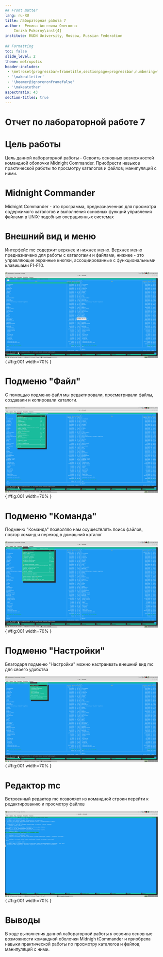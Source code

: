 ```yaml
---
## Front matter
lang: ru-RU
title: Лабораторная работа 7
author:  Репина Ангелина Олеговна
	Imrikh Pokorny\inst{4}
institute: RUDN University, Moscow, Russian Federation

## Formatting
toc: false
slide_level: 2
theme: metropolis
header-includes: 
 - \metroset{progressbar=frametitle,sectionpage=progressbar,numbering=fraction}
 - '\makeatletter'
 - '\beamer@ignorenonframefalse'
 - '\makeatother'
aspectratio: 43
section-titles: true
---
```


# Отчет по лабораторной работе 7

# Цель работы

 Цель данной лабораторной работы - Освоить основных возможностей командной оболочки Midnight Commander. Приобрести навыков практической работы по просмотру каталогов и файлов; манипуляций с ними.

#  Midnight Commander

 Midnight Commander - это программа, предназначенная для просмотра содержимого каталогов и выполнения основных функций управления файлами в UNIX-подобных операционных системах

# Внешний вид и меню

Интерфейс mc содержит верхнее и нижнее меню. Верхнее меню предназначено для работы с каталогами и файлами, нижнее - это управляющие экранные кнопки, ассоциированные с функциональными клавишами F1-F10.

![1](image/mc.png){ #fig:001 width=70% }


# Подменю "Файл"

С помощью подменю файл мы редактировали, просматривали файлы, создавали и копировали каталоги.

![2](image/файл.png){ #fig:001 width=70% }


# Подменю "Команда"

 Подменю "Команда" позволяло нам осуществлять поиск файлов, повтор команд и переход в домашний каталог
 
 ![3](image/команда.png){ #fig:001 width=70% }

# Подменю "Настройки"

 Благодаря подменю "Настройки" можно настраивать внешний вид mc для своего удобства
 
 ![4](image/настройки.png){ #fig:001 width=70% }

# Редактор mc

 Встроенный редактор mc позволяет из командной строки перейти к редактированию и просмотру файлов
 
 ![5](image/сезленд.png){ #fig:001 width=70% }

# Выводы

В ходе выполнения данной лабораторной работы я освоила основные возможности командной оболочки Midnigh tCommander и приобрела навыки практической работы по просмотру каталогов и файлов; манипуляций с ними.

 
